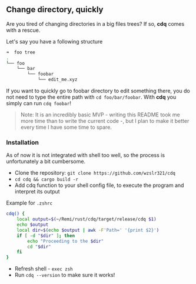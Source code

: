 ## Change directory, quickly

Are you tired of changing directories in a big files trees? If so, **cdq** comes with a rescue.

Let's say you have a following structure 
```bash
➜  foo tree
.
└── foo
    └── bar
        └── foobar
            └── edit_me.xyz
```

If you want to quickly go to foobar directory to edit something there, you do not need to type the entire path with 
`cd foo/bar/foobar`. With **cdq** you simply can run `cdq foobar`!

> Note: It is an incredibly basic MVP - writing this README took me more time than to write the current code -, but I plan to make it better every time I have some time to spare.

### Installation

As of now it is not integrated with shell too well, so the process is unfortunately a bit cumbersome.

- Clone the repository: `git clone https://github.com/wzslr321/cdq`
- `cd cdq && cargo build -r`
- Add cdq function to your shell config file, to execute the program and interpret its output

Example for `.zshrc`
```sh
cdq() {
    local output=$(~/Remi/rust/cdq/target/release/cdq $1)
    echo $output
    local dir=$(echo $output | awk -F'Path=' '{print $2}')
    if [ -d "$dir" ]; then
        echo "Proceeding to the $dir"
        cd "$dir"
    fi
}

```

- Refresh shell - `exec zsh`
- Run `cdq --version` to make sure it works!
